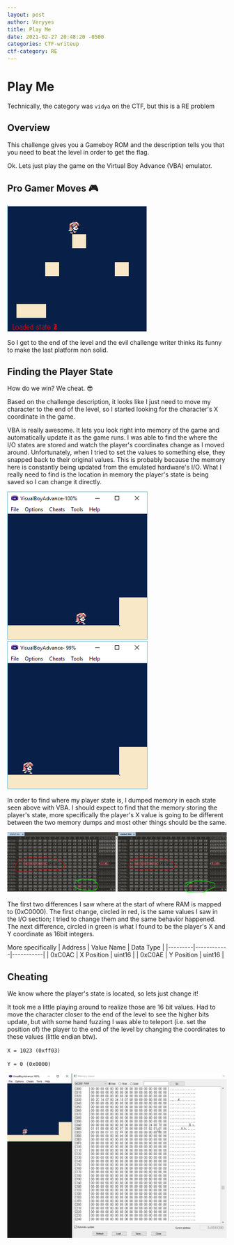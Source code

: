 ```yaml
---
layout: post
author: Veryyes
title: Play Me
date: 2021-02-27 20:48:20 -0500
categories: CTF-writeup
ctf-category: RE
---
```


# Play Me
Technically, the category was `vidya` on the CTF, but this is a RE problem

## Overview
This challenge gives you a Gameboy ROM and the description tells you that you need to beat the level in order to get the flag.

Ok. Lets just play the game on the Virtual Boy Advance (VBA) emulator.

## Pro Gamer Moves 🎮
![Failing the Game](assets/tenable-2020/playme/play_me_fail.gif)

So I get to the end of the level and the evil challenge writer thinks its funny to make the last platform non solid.


## Finding the Player State
How do we win? We cheat. 😎

Based on the challenge description, it looks like I just need to move my character to the end of the level, so I started looking for the character's X coordinate in the game.

VBA is really awesome. It lets you look right into memory of the game and automatically update it as the game runs. I was able to find the where the I/O states are stored and watch the player's coordinates change as I moved around. Unfortunately, when I tried to set the values to something else, they snapped back to their original values. This is probably because the memory here is constantly being updated from the emulated hardware's I/O. What I really need to find is the location in memory the player's state is being saved so I can change it directly.


![State 1](assets/tenable-2020/playme//playme_state1.png)
![State 2](assets/tenable-2020/playme//playme_state2.png)

In order to find where my player state is, I dumped memory in each state seen above with VBA. I should expect to find that the memory storing the player's state, more specifically the player's X value is going to be different between the two memory dumps and most other things should be the same.

![State Diff](assets/tenable-2020/playme//playme_state_diff.PNG)

The first two differences I saw where at the start of where RAM is mapped to (0xC0000). The first change, circled in red, is the same values I saw in the I/O section; I tried to change them and the same behavior happened. The next difference, circled in green is what I found to be the player's X and Y coordinate as 16bit integers.

More specifically
| Address | Value Name | Data Type |
|---------|------------|-----------|
| 0xC0AC | X Position | uint16 |
| 0xC0AE | Y Position | uint16 |

## Cheating
We know where the player's state is located, so lets just change it!

It took me a little playing around to realize those are 16 bit values. Had to move the character closer to the end of the level to see the higher bits update, but with some hand fuzzing I was able to teleport (i.e. set the position of) the player to the end of the level by changing the coordinates to these values (little endian btw).

`X = 1023 (0xff03) `

`Y = 0 (0x0000)`

![Winning the Flag](assets/tenable-2020/playme//play_me_flag.gif)